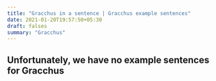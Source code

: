 ```yaml
---
title: "Gracchus in a sentence | Gracchus example sentences"
date: 2021-01-20T19:57:50+05:30
draft: falses
summary: "Gracchus"
---
```

## Unfortunately, we have no example sentences for Gracchus                 
